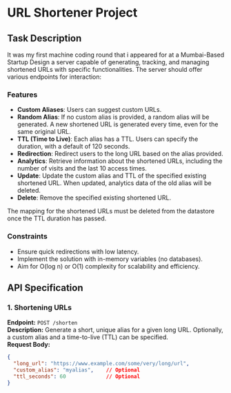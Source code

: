 # URL Shortener Project

## Task Description
It was my first machine coding round that i appeared for at a Mumbai-Based Startup
Design a server capable of generating, tracking, and managing shortened URLs with specific functionalities. The server should offer various endpoints for interaction:

### Features
- **Custom Aliases**: Users can suggest custom URLs.
- **Random Alias**: If no custom alias is provided, a random alias will be generated. A new shortened URL is generated every time, even for the same original URL.
- **TTL (Time to Live)**: Each alias has a TTL. Users can specify the duration, with a default of 120 seconds.
- **Redirection**: Redirect users to the long URL based on the alias provided.
- **Analytics**: Retrieve information about the shortened URLs, including the number of visits and the last 10 access times.
- **Update**: Update the custom alias and TTL of the specified existing shortened URL. When updated, analytics data of the old alias will be deleted.
- **Delete**: Remove the specified existing shortened URL.

The mapping for the shortened URLs must be deleted from the datastore once the TTL duration has passed.

### Constraints
- Ensure quick redirections with low latency.
- Implement the solution with in-memory variables (no databases).
- Aim for O(log n) or O(1) complexity for scalability and efficiency.

## API Specification

### 1. Shortening URLs
**Endpoint:** `POST /shorten`  
**Description:** Generate a short, unique alias for a given long URL. Optionally, a custom alias and a time-to-live (TTL) can be specified.  
**Request Body:**
```json
{
  "long_url": "https://www.example.com/some/very/long/url",
  "custom_alias": "myalias",    // Optional
  "ttl_seconds": 60             // Optional
}
